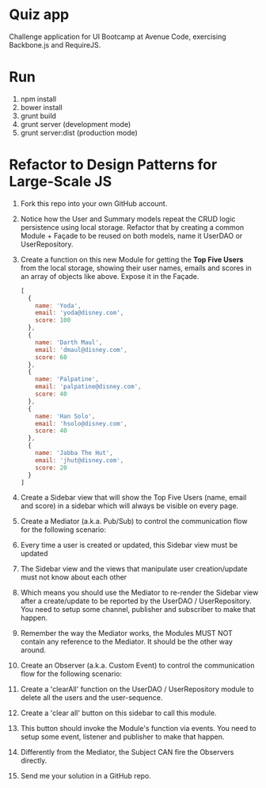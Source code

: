 Quiz app
========

Challenge application for UI Bootcamp at Avenue Code, exercising Backbone.js and RequireJS.

Run
===

1. npm install
1. bower install
1. grunt build
1. grunt server (development mode) 
1. grunt server:dist (production mode)

Refactor to Design Patterns for Large-Scale JS
======================================================

1. Fork this repo into your own GitHub account.
1. Notice how the User and Summary models repeat the CRUD logic persistence using local storage. Refactor that by creating a common Module + Façade to be reused on both models, name it UserDAO or UserRepository.
1. Create a function on this new Module for getting the **Top Five Users** from the local storage, showing their user names, emails and scores in an array of objects like above. Expose it in the Façade.

    ```javascript
    [ 
      { 
        name: 'Yoda',
        email: 'yoda@disney.com',
        score: 100
      },
      {
        name: 'Darth Maul',
        email: 'dmaul@disney.com',
        score: 60
      },
      {
        name: 'Palpatine',
        email: 'palpatine@disney.com',
        score: 40
      },
      {
        name: 'Han Solo',
        email: 'hsolo@disney.com',
        score: 40
      },
      {
        name: 'Jabba The Hut',
        email: 'jhut@disney.com',
        score: 20
      }
    ]
    ```
    
1. Create a Sidebar view that will show the Top Five Users (name, email and score) in a sidebar which will always be visible on every page.
1. Create a Mediator (a.k.a. Pub/Sub) to control the communication flow for the following scenario:
  1. Every time a user is created or updated, this Sidebar view must be updated
  1. The Sidebar view and the views that manipulate user creation/update must not know about each other
  1. Which means you should use the Mediator to re-render the Sidebar view after a create/update to be reported by the UserDAO / UserRepository. You need to setup some channel, publisher and subscriber to make that happen.
  1. Remember the way the Mediator works, the Modules MUST NOT contain any reference to the Mediator. It should be the other way around.
1. Create an Observer (a.k.a. Custom Event) to control the communication flow for the following scenario:
  1. Create a 'clearAll' function on the UserDAO / UserRepository module to delete all the users and the user-sequence.
  1. Create a 'clear all' button on this sidebar to call this module.
  1. This button should invoke the Module's function via events. You need to setup some event, listener and publisher to make that happen.
  1. Differently from the Mediator, the Subject CAN fire the Observers directly.
1. Send me your solution in a GitHub repo.
